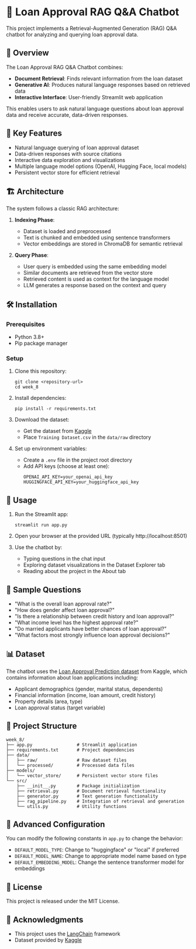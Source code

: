 # 🤖 Loan Approval RAG Q&A Chatbot

This project implements a Retrieval-Augmented Generation (RAG) Q&A chatbot for analyzing and querying loan approval data.

## 📖 Overview

The Loan Approval RAG Q&A Chatbot combines:

- **Document Retrieval**: Finds relevant information from the loan dataset
- **Generative AI**: Produces natural language responses based on retrieved data
- **Interactive Interface**: User-friendly Streamlit web application

This enables users to ask natural language questions about loan approval data and receive accurate, data-driven responses.

## 🌟 Key Features

- Natural language querying of loan approval dataset
- Data-driven responses with source citations
- Interactive data exploration and visualizations
- Multiple language model options (OpenAI, Hugging Face, local models)
- Persistent vector store for efficient retrieval

## 🏗️ Architecture

The system follows a classic RAG architecture:

1. **Indexing Phase**:
   - Dataset is loaded and preprocessed
   - Text is chunked and embedded using sentence transformers
   - Vector embeddings are stored in ChromaDB for semantic retrieval

2. **Query Phase**:
   - User query is embedded using the same embedding model
   - Similar documents are retrieved from the vector store
   - Retrieved content is used as context for the language model
   - LLM generates a response based on the context and query

## 🛠️ Installation

### Prerequisites

- Python 3.8+
- Pip package manager

### Setup

1. Clone this repository:
   ```
   git clone <repository-url>
   cd week_8
   ```

2. Install dependencies:
   ```
   pip install -r requirements.txt
   ```

3. Download the dataset:
   - Get the dataset from [Kaggle](https://www.kaggle.com/datasets/sonalisingh1411/loan-approval-prediction)
   - Place `Training Dataset.csv` in the `data/raw` directory

4. Set up environment variables:
   - Create a `.env` file in the project root directory
   - Add API keys (choose at least one):
     ```
     OPENAI_API_KEY=your_openai_api_key
     HUGGINGFACE_API_KEY=your_huggingface_api_key
     ```

## 🚀 Usage

1. Run the Streamlit app:
   ```
   streamlit run app.py
   ```

2. Open your browser at the provided URL (typically http://localhost:8501)

3. Use the chatbot by:
   - Typing questions in the chat input
   - Exploring dataset visualizations in the Dataset Explorer tab
   - Reading about the project in the About tab

## 💬 Sample Questions

- "What is the overall loan approval rate?"
- "How does gender affect loan approval?"
- "Is there a relationship between credit history and loan approval?"
- "What income level has the highest approval rate?"
- "Do married applicants have better chances of loan approval?"
- "What factors most strongly influence loan approval decisions?"

## 📊 Dataset

The chatbot uses the [Loan Approval Prediction dataset](https://www.kaggle.com/datasets/sonalisingh1411/loan-approval-prediction) from Kaggle, which contains information about loan applications including:

- Applicant demographics (gender, marital status, dependents)
- Financial information (income, loan amount, credit history)
- Property details (area, type)
- Loan approval status (target variable)

## 🧩 Project Structure

```
week_8/
├── app.py                 # Streamlit application
├── requirements.txt       # Project dependencies
├── data/
│   ├── raw/               # Raw dataset files
│   └── processed/         # Processed data files
├── models/
│   └── vector_store/      # Persistent vector store files
└── src/
    ├── __init__.py        # Package initialization
    ├── retrieval.py       # Document retrieval functionality
    ├── generator.py       # Text generation functionality
    ├── rag_pipeline.py    # Integration of retrieval and generation
    └── utils.py           # Utility functions
```

## 🔄 Advanced Configuration

You can modify the following constants in `app.py` to change the behavior:

- `DEFAULT_MODEL_TYPE`: Change to "huggingface" or "local" if preferred
- `DEFAULT_MODEL_NAME`: Change to appropriate model name based on type
- `DEFAULT_EMBEDDING_MODEL`: Change the sentence transformer model for embeddings

## 📜 License

This project is released under the MIT License.

## 🙏 Acknowledgments

- This project uses the [LangChain](https://github.com/langchain-ai/langchain) framework
- Dataset provided by [Kaggle](https://www.kaggle.com/datasets/sonalisingh1411/loan-approval-prediction) 